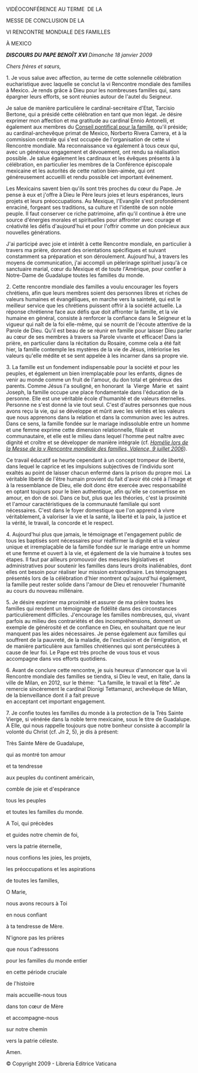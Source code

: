 VIDÉOCONFÉRENCE AU TERME  DE LA

MESSE DE CONCLUSION DE LA

VI RENCONTRE MONDIALE DES FAMILLES

À MEXICO

***DISCOURS DU PAPE BENOÎT XVI*** *Dimanche 18 janvier 2009*

*Chers frères et sœurs,*

1. Je vous salue avec affection, au terme de cette solennelle célébration eucharistique avec laquelle se conclut la vi Rencontre mondiale des familles à Mexico. Je rends grâce à Dieu pour les nombreuses familles qui, sans épargner leurs efforts, se sont réunies autour de l'autel du Seigneur.

Je salue de manière particulière le cardinal-secrétaire d'Etat, Tarcisio Bertone, qui a présidé cette célébration en tant que mon légat. Je désire exprimer mon affection et ma gratitude au cardinal Ennio Antonelli, et également aux membres du [Conseil pontifical pour la famille](http://www.vatican.va/roman_curia/pontifical_councils/family/index_fr.htm), qu'il préside; au cardinal-archevêque primat de Mexico, Norberto Rivera Carrera, et à la commission centrale qui s'est occupée de l'organisation de cette vi Rencontre mondiale. Ma reconnaissance va également à tous ceux qui, avec un généreux engagement et dévouement, ont rendu sa réalisation possible. Je salue également les cardinaux et les évêques présents à la célébration, en particulier les membres de la Conférence épiscopale mexicaine et les autorités de cette nation bien-aimée, qui ont généreusement accueilli et rendu possible cet important événement.

Les Mexicains savent bien qu'ils sont très proches du cœur du Pape. Je pense à eux et j'offre à Dieu le Père leurs joies et leurs espérances, leurs projets et leurs préoccupations. Au Mexique, l'Evangile s'est profondément enraciné, forgeant ses traditions, sa culture et l'identité de son noble peuple. Il faut conserver ce riche patrimoine, afin qu'il continue à être une source d'énergies morales et spirituelles pour affronter avec courage et créativité les défis d'aujourd'hui et pour l'offrir comme un don précieux aux nouvelles générations.

J'ai participé avec joie et intérêt à cette Rencontre mondiale, en particulier à travers ma prière, donnant des orientations spécifiques et suivant constamment sa préparation et son déroulement. Aujourd'hui, à travers les moyens de communication, j'ai accompli un pèlerinage spirituel jusqu'à ce sanctuaire marial, cœur du Mexique et de toute l'Amérique, pour confier à Notre-Dame de Guadalupe toutes les familles du monde.

2. Cette rencontre mondiale des familles a voulu encourager les foyers chrétiens, afin que leurs membres soient des personnes libres et riches de valeurs humaines et évangéliques, en marche vers la sainteté, qui est le meilleur service que les chrétiens puissent offrir à la société actuelle. La réponse chrétienne face aux défis que doit affronter la famille, et la vie humaine en général, consiste à renforcer la confiance dans le Seigneur et la vigueur qui naît de la foi elle-même, qui se nourrit de l'écoute attentive de la Parole de Dieu. Qu'il est beau de se réunir en famille pour laisser Dieu parler au cœur de ses membres à travers sa Parole vivante et efficace! Dans la prière, en particulier dans la récitation du Rosaire, comme cela a été fait hier, la famille contemple les mystères de la vie de Jésus, intériorise les valeurs qu'elle médite et se sent appelée à les incarner dans sa propre vie.

3. La famille est un fondement indispensable pour la société et pour les peuples, et également un bien irremplaçable pour les enfants, dignes de venir au monde comme un fruit de l'amour, du don total et généreux des parents. Comme Jésus l'a souligné, en honorant  la  Vierge  Marie  et  saint Joseph, la famille occupe une place fondamentale dans l'éducation de la personne. Elle est une véritable école d'humanité et de valeurs éternelles. Personne ne s'est donné la vie tout seul. C'est d'autres personnes que nous avons reçu la vie, qui se développe et mûrit avec les vérités et les valeurs que nous apprenons dans la relation et dans la communion avec les autres. Dans ce sens, la famille fondée sur le mariage indissoluble entre un homme et une femme exprime cette dimension relationnelle, filiale et communautaire, et elle est le milieu dans lequel l'homme peut naître avec dignité et croître et se développer de manière intégrale (cf. *[Homélie lors de la Messe de la v Rencontre mondiale des familles, Valence, 9 juillet 2006](/content/benedict-xvi/fr/homilies/2006/documents/hf_ben-xvi_hom_20060709_valencia.html)*).

Ce travail éducatif se heurte cependant à un concept trompeur de liberté, dans lequel le caprice et les impulsions subjectives de l'individu sont exaltés au point de laisser chacun enfermé dans la prison du propre moi. La véritable liberté de l'être humain provient du fait d'avoir été créé à l'image et à la ressemblance de Dieu, elle doit donc être exercée avec responsabilité en optant toujours pour le bien authentique, afin qu'elle se convertisse en amour, en don de soi. Dans ce but, plus que les théories, c'est la proximité et l'amour caractéristiques de la communauté familiale qui sont nécessaires. C'est dans le foyer domestique que l'on apprend à vivre véritablement, à valoriser la vie et la santé, la liberté et la paix, la justice et la vérité, le travail, la concorde et le respect.

4. Aujourd'hui plus que jamais, le témoignage et l'engagement public de tous les baptisés sont nécessaires pour réaffirmer la dignité et la valeur unique et irremplaçable de la famille fondée sur le mariage entre un homme et une femme et ouvert à la vie, et également de la vie humaine à toutes ses étapes. Il faut par ailleurs promouvoir des mesures législatives et administratives pour soutenir les familles dans leurs droits inaliénables, dont elles ont besoin pour réaliser leur mission extraordinaire. Les témoignages présentés lors de la célébration d'hier montrent qu'aujourd'hui également, la famille peut rester solide dans l'amour de Dieu et renouveler l'humanité au cours du nouveau millénaire.

5. Je désire exprimer ma proximité et assurer de ma prière toutes les familles qui rendent un témoignage de fidélité dans des circonstances particulièrement difficiles. J'encourage les familles nombreuses, qui, vivant parfois au milieu des contrariétés et des incompréhensions, donnent un exemple de générosité et de confiance en Dieu, en souhaitant que ne leur manquent pas les aides nécessaires. Je pense également aux familles qui souffrent de la pauvreté, de la maladie, de l'exclusion et de l'émigration, et de manière particulière aux familles chrétiennes qui sont persécutées à cause de leur foi. Le Pape est très proche de vous tous et vous accompagne dans vos efforts quotidiens.

6. Avant de conclure cette rencontre, je suis heureux d'annoncer que la vii Rencontre mondiale des familles se tiendra, si Dieu le veut, en Italie, dans la ville de Milan, en 2012, sur le thème:  "La famille, le travail et la fête". Je remercie sincèrement le cardinal Dionigi Tettamanzi, archevêque de Milan, de la bienveillance dont il a fait preuve en acceptant cet important engagement.

7. Je confie toutes les familles du monde à la protection de la Très Sainte Vierge, si vénérée dans la noble terre mexicaine, sous le titre de Guadalupe. A Elle, qui nous rappelle toujours que notre bonheur consiste à accomplir la volonté du Christ (cf. *Jn* 2, 5), je dis à présent:

Très Sainte Mère de Guadalupe,

qui as montré ton amour

et ta tendresse

aux peuples du continent américain,

comble de joie et d'espérance

tous les peuples

et toutes les familles du monde.

A Toi, qui précèdes

et guides notre chemin de foi,

vers la patrie éternelle,

nous confions les joies, les projets,

les préoccupations et les aspirations

de toutes les familles,

O Marie,

nous avons recours à Toi

en nous confiant

à ta tendresse de Mère.

N'ignore pas les prières

que nous t'adressons

pour les familles du monde entier

en cette période cruciale

de l'histoire

mais accueille-nous tous

dans ton cœur de Mère

et accompagne-nous

sur notre chemin

vers la patrie céleste.

Amen.

© Copyright 2009 - Libreria Editrice Vaticana